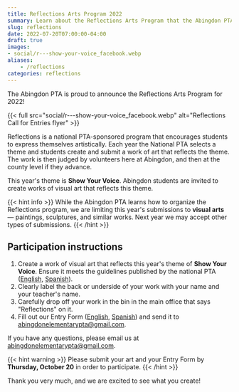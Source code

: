 ```yaml
--- 
title: Reflections Arts Program 2022
summary: Learn about the Reflections Arts Program that the Abingdon PTA is organizing this fall.
slug: reflections
date: 2022-07-20T07:00:00-04:00
draft: true
images:
- social/r---show-your-voice_facebook.webp
aliases:
    - /reflections
categories: reflections
---
```


The Abingdon PTA is proud to announce the Reflections Arts Program for 2022!

{{< full src="social/r---show-your-voice_facebook.webp" alt="Reflections Call for Entries flyer" >}}

Reflections is a national PTA-sponsored program that encourages students to express themselves artistically. Each year the National PTA selects a theme and students create and submit a work of art that reflects the theme. The work is then judged by volunteers here at Abingdon, and then at the county level if they advance.

This year's theme is **Show Your Voice**. Abingdon students are invited to create works of visual art that reflects this theme.

{{< hint info >}}
While the Abingdon PTA learns how to organize the Reflections program, we are limiting this year's submissions to **visual arts** — paintings, sculptures, and similar works. Next year we may accept other types of submissions.
{{< /hint >}}

## Participation instructions

1. Create a work of visual art that reflects this year's theme of **Show Your Voice**. Ensure it meets the guidelines published by the national PTA ([English](guides/English/visual-arts-category-guidelines_reflections.pdf), [Spanish](guides/Spanish/visual-arts-cat-guidelines_reflections-es.pdf)).
1. Clearly label the back or underside of your work with your name and your teacher's name.
1. Carefully drop off your work in the bin in the main office that says "Reflections" on it.
1. Fill out our Entry Form ([English](forms/fillable-form_local-leader-partial.pdf), [Spanish](forms/fillable-form_local-leader---es-partial.pdf)) and send it to abingdonelementarypta@gmail.com.

If you have any questions, please email us at abingdonelementarypta@gmail.com.

{{< hint warning >}}
Please submit your art and your Entry Form by **Thursday, October 20** in order to participate.
{{< /hint >}}

Thank you very much, and we are excited to see what you create!